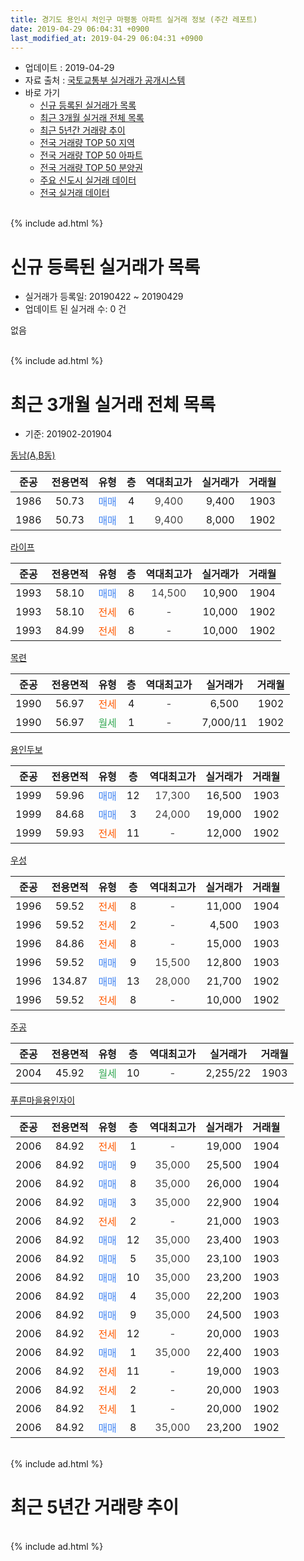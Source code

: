 ```yaml
---
title: 경기도 용인시 처인구 마평동 아파트 실거래 정보 (주간 레포트)
date: 2019-04-29 06:04:31 +0900
last_modified_at: 2019-04-29 06:04:31 +0900
---
```


* 업데이트 : 2019-04-29
* 자료 출처 : [국토교통부 실거래가 공개시스템](http://rt.molit.go.kr)
* 바로 가기
    * [신규 등록된 실거래가 목록](#신규-등록된-실거래가-목록)
    * [최근 3개월 실거래 전체 목록](#최근-3개월-실거래-전체-목록)
    * [최근 5년간 거래량 추이](#최근-5년간-거래량-추이)
    * [전국 거래량 TOP 50 지역](https://inasie.github.io/apt-trade-info/최근-3개월-전국에서-가장-거래가-많이-발생한-지역)
    * [전국 거래량 TOP 50 아파트](https://inasie.github.io/apt-trade-info/최근-3개월-전국에서-가장-거래가-많이-발생한-아파트)
    * [전국 거래량 TOP 50 분양권](https://inasie.github.io/apt-trade-info/최근-3개월-전국에서-가장-거래가-많이-발생한-분양권)
    * [주요 신도시 실거래 데이터](https://inasie.github.io/apt-trade-info/주요-신도시)
    * [전국 실거래 데이터](https://inasie.github.io/apt-trade-info/전국)
<br>
{% include ad.html %}
<br>

# 신규 등록된 실거래가 목록
* 실거래가 등록일: 20190422 ~ 20190429
* 업데이트 된 실거래 수: 0 건

없음

<br>
{% include ad.html %}
<br>

# 최근 3개월 실거래 전체 목록
* 기준: 201902-201904


[동남(A,B동)](https://search.naver.com/search.naver?query=%EA%B2%BD%EA%B8%B0%EB%8F%84+%EC%9A%A9%EC%9D%B8%EC%8B%9C+%EC%B2%98%EC%9D%B8%EA%B5%AC+%EB%A7%88%ED%8F%89%EB%8F%99+%EB%8F%99%EB%82%A8%28A%2CB%EB%8F%99%29)

|준공|전용면적|유형|층|역대최고가|실거래가|거래월|
|:---:|:---:|:---:|:---:|:---:|:---:|:---:|
|1986|50.73|<span style="color:#4285f3">매매</span>|4|<span style="color:#444444">9,400</span>|9,400|1903|
|1986|50.73|<span style="color:#4285f3">매매</span>|1|<span style="color:#444444">9,400</span>|8,000|1902|

[라이프](https://search.naver.com/search.naver?query=%EA%B2%BD%EA%B8%B0%EB%8F%84+%EC%9A%A9%EC%9D%B8%EC%8B%9C+%EC%B2%98%EC%9D%B8%EA%B5%AC+%EB%A7%88%ED%8F%89%EB%8F%99+%EB%9D%BC%EC%9D%B4%ED%94%84)

|준공|전용면적|유형|층|역대최고가|실거래가|거래월|
|:---:|:---:|:---:|:---:|:---:|:---:|:---:|
|1993|58.10|<span style="color:#4285f3">매매</span>|8|<span style="color:#444444">14,500</span>|10,900|1904|
|1993|58.10|<span style="color:#ff5a00">전세</span>|6|<span style="color:#444444">-</span>|10,000|1902|
|1993|84.99|<span style="color:#ff5a00">전세</span>|8|<span style="color:#444444">-</span>|10,000|1902|

[목련](https://search.naver.com/search.naver?query=%EA%B2%BD%EA%B8%B0%EB%8F%84+%EC%9A%A9%EC%9D%B8%EC%8B%9C+%EC%B2%98%EC%9D%B8%EA%B5%AC+%EB%A7%88%ED%8F%89%EB%8F%99+%EB%AA%A9%EB%A0%A8)

|준공|전용면적|유형|층|역대최고가|실거래가|거래월|
|:---:|:---:|:---:|:---:|:---:|:---:|:---:|
|1990|56.97|<span style="color:#ff5a00">전세</span>|4|<span style="color:#444444">-</span>|6,500|1902|
|1990|56.97|<span style="color:#34a853">월세</span>|1|<span style="color:#444444">-</span>|7,000/11|1902|

[용인두보](https://search.naver.com/search.naver?query=%EA%B2%BD%EA%B8%B0%EB%8F%84+%EC%9A%A9%EC%9D%B8%EC%8B%9C+%EC%B2%98%EC%9D%B8%EA%B5%AC+%EB%A7%88%ED%8F%89%EB%8F%99+%EC%9A%A9%EC%9D%B8%EB%91%90%EB%B3%B4)

|준공|전용면적|유형|층|역대최고가|실거래가|거래월|
|:---:|:---:|:---:|:---:|:---:|:---:|:---:|
|1999|59.96|<span style="color:#4285f3">매매</span>|12|<span style="color:#444444">17,300</span>|16,500|1903|
|1999|84.68|<span style="color:#4285f3">매매</span>|3|<span style="color:#444444">24,000</span>|19,000|1902|
|1999|59.93|<span style="color:#ff5a00">전세</span>|11|<span style="color:#444444">-</span>|12,000|1902|

[우성](https://search.naver.com/search.naver?query=%EA%B2%BD%EA%B8%B0%EB%8F%84+%EC%9A%A9%EC%9D%B8%EC%8B%9C+%EC%B2%98%EC%9D%B8%EA%B5%AC+%EB%A7%88%ED%8F%89%EB%8F%99+%EC%9A%B0%EC%84%B1)

|준공|전용면적|유형|층|역대최고가|실거래가|거래월|
|:---:|:---:|:---:|:---:|:---:|:---:|:---:|
|1996|59.52|<span style="color:#ff5a00">전세</span>|8|<span style="color:#444444">-</span>|11,000|1904|
|1996|59.52|<span style="color:#ff5a00">전세</span>|2|<span style="color:#444444">-</span>|4,500|1903|
|1996|84.86|<span style="color:#ff5a00">전세</span>|8|<span style="color:#444444">-</span>|15,000|1903|
|1996|59.52|<span style="color:#4285f3">매매</span>|9|<span style="color:#444444">15,500</span>|12,800|1903|
|1996|134.87|<span style="color:#4285f3">매매</span>|13|<span style="color:#444444">28,000</span>|21,700|1902|
|1996|59.52|<span style="color:#ff5a00">전세</span>|8|<span style="color:#444444">-</span>|10,000|1902|

[주공](https://search.naver.com/search.naver?query=%EA%B2%BD%EA%B8%B0%EB%8F%84+%EC%9A%A9%EC%9D%B8%EC%8B%9C+%EC%B2%98%EC%9D%B8%EA%B5%AC+%EB%A7%88%ED%8F%89%EB%8F%99+%EC%A3%BC%EA%B3%B5)

|준공|전용면적|유형|층|역대최고가|실거래가|거래월|
|:---:|:---:|:---:|:---:|:---:|:---:|:---:|
|2004|45.92|<span style="color:#34a853">월세</span>|10|<span style="color:#444444">-</span>|2,255/22|1903|

[푸른마을용인자이](https://search.naver.com/search.naver?query=%EA%B2%BD%EA%B8%B0%EB%8F%84+%EC%9A%A9%EC%9D%B8%EC%8B%9C+%EC%B2%98%EC%9D%B8%EA%B5%AC+%EB%A7%88%ED%8F%89%EB%8F%99+%ED%91%B8%EB%A5%B8%EB%A7%88%EC%9D%84%EC%9A%A9%EC%9D%B8%EC%9E%90%EC%9D%B4)

|준공|전용면적|유형|층|역대최고가|실거래가|거래월|
|:---:|:---:|:---:|:---:|:---:|:---:|:---:|
|2006|84.92|<span style="color:#ff5a00">전세</span>|1|<span style="color:#444444">-</span>|19,000|1904|
|2006|84.92|<span style="color:#4285f3">매매</span>|9|<span style="color:#444444">35,000</span>|25,500|1904|
|2006|84.92|<span style="color:#4285f3">매매</span>|8|<span style="color:#444444">35,000</span>|26,000|1904|
|2006|84.92|<span style="color:#4285f3">매매</span>|3|<span style="color:#444444">35,000</span>|22,900|1904|
|2006|84.92|<span style="color:#ff5a00">전세</span>|2|<span style="color:#444444">-</span>|21,000|1903|
|2006|84.92|<span style="color:#4285f3">매매</span>|12|<span style="color:#444444">35,000</span>|23,400|1903|
|2006|84.92|<span style="color:#4285f3">매매</span>|5|<span style="color:#444444">35,000</span>|23,100|1903|
|2006|84.92|<span style="color:#4285f3">매매</span>|10|<span style="color:#444444">35,000</span>|23,200|1903|
|2006|84.92|<span style="color:#4285f3">매매</span>|4|<span style="color:#444444">35,000</span>|22,200|1903|
|2006|84.92|<span style="color:#4285f3">매매</span>|9|<span style="color:#444444">35,000</span>|24,500|1903|
|2006|84.92|<span style="color:#ff5a00">전세</span>|12|<span style="color:#444444">-</span>|20,000|1903|
|2006|84.92|<span style="color:#4285f3">매매</span>|1|<span style="color:#444444">35,000</span>|22,400|1903|
|2006|84.92|<span style="color:#ff5a00">전세</span>|11|<span style="color:#444444">-</span>|19,000|1903|
|2006|84.92|<span style="color:#ff5a00">전세</span>|2|<span style="color:#444444">-</span>|20,000|1903|
|2006|84.92|<span style="color:#ff5a00">전세</span>|1|<span style="color:#444444">-</span>|20,000|1902|
|2006|84.92|<span style="color:#4285f3">매매</span>|8|<span style="color:#444444">35,000</span>|23,200|1902|


<br>
{% include ad.html %}
<br>

# 최근 5년간 거래량 추이


<div style="width:100%;">
    <canvas id="deal_progress" height="200"></canvas>
</div>

<script>
new Chart(document.getElementById("deal_progress"), {
    type: 'line',
    data: {
        labels: ['201404','201405','201406','201407','201408','201409','201410','201411','201412','201501','201502','201503','201504','201505','201506','201507','201508','201509','201510','201511','201512','201601','201602','201603','201604','201605','201606','201607','201608','201609','201610','201611','201612','201701','201702','201703','201704','201705','201706','201707','201708','201709','201710','201711','201712','201801','201802','201803','201804','201805','201806','201807','201808','201809','201810','201811','201812','201901','201902','201903','201904'],
        datasets: [{
            label: '매매',
            pointRadius: 1,
            data: [14, 7, 6, 1, 11, 10, 11, 6, 10, 12, 14, 27, 22, 13, 10, 16, 9, 5, 11, 4, 4, 8, 1, 10, 12, 11, 11, 10, 8, 13, 8, 5, 3, 6, 8, 4, 5, 9, 4, 4, 4, 5, 7, 4, 6, 5, 5, 12, 4, 8, 9, 4, 5, 5, 8, 5, 6, 3, 4, 9, 4],
            borderColor: "rgba(255, 201, 14, 1)",
            backgroundColor: "rgba(255, 201, 14, 0.5)",
            fill: false,
            lineTension: 0
        },{
            label: '전월세',
            pointRadius: 1,
            data: [15, 10, 5, 9, 7, 4, 9, 11, 10, 9, 9, 10, 12, 6, 6, 8, 2, 5, 8, 2, 7, 6, 7, 10, 11, 5, 4, 3, 7, 12, 8, 6, 5, 5, 9, 7, 3, 5, 5, 6, 4, 3, 5, 2, 7, 5, 5, 9, 8, 9, 8, 9, 7, 8, 9, 13, 6, 8, 7, 7, 2],
            borderColor: "rgba(0, 141, 185, 1)",
            backgroundColor: "rgba(0, 141, 185, 0.5)",
            fill: false,
            lineTension: 0
        }
        ]
    },
    options: {
        responsive: true,
        title: {
            display: false
        },
        tooltips: {
            mode: 'index',
            intersect: false
        },
        hover: {
            mode: 'nearest',
            intersect: true
        },
        scales: {
            xAxes: [{
                display: true,
                scaleLabel: {
                    display: true,
                    labelString: '년/월'
                }
            }],
            yAxes: [{
                display: true,
                ticks: {
                    suggestedMin: 0,
                },
                scaleLabel: {
                    display: true,
                    labelString: '실거래 수'
                }
            }]
        }
    }
});

</script>


<br>
{% include ad.html %}
<br>

